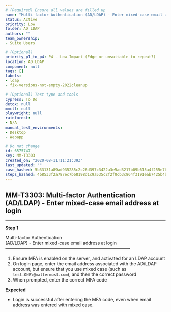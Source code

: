 ```yaml
---
# (Required) Ensure all values are filled up
name: "Multi-factor Authentication (AD/LDAP) - Enter mixed-case email address at login"
status: Active
priority: Low
folder: AD LDAP
authors: ""
team_ownership: 
- Suite Users

# (Optional)
priority_p1_to_p4: P4 - Low-Impact (Edge or unsuitable to repeat?)
location: AD LDAP
component: null
tags: []
labels: 
- ldap
- fix-versions-not-empty-2022cleanup

# (Optional) Test type and tools
cypress: To Do
detox: null
mmctl: null
playwright: null
rainforest: 
- N/A
manual_test_environments: 
- Desktop
- Webapp

# Do not change
id: 6575747
key: MM-T3303
created_on: "2020-08-11T11:21:39Z"
last_updated: ""
case_hashed: 5b33131a89ad935285c2c26d397c3422a3e5ad3217b09b615a4f255e7610ea1829513bd3115c18a15e8943654447cbd9
steps_hashed: 4b8533f2a787ec7b68198d1c9a535c2f2f0cb3c864f3191eab7425b4bea894b694e238b9e557e191e8b539519ae960b5
---
```


<!-- (Auto-generated) Based on frontmatter's "key" and "name" -->

## MM-T3303: Multi-factor Authentication (AD/LDAP) - Enter mixed-case email address at login

---

**Step 1**

Multi-factor Authentication\
(AD/LDAP) - Enter mixed-case email address at login\
————————————————————————————

1. Ensure MFA is enabled on the server, and activated for an LDAP account
2. On login page, enter the email address associated with the AD/LDAP account, but ensure that you use mixed case (such as `test.ONE\@mattermost.com`), and then the correct password
3. When prompted, enter the correct MFA code

**Expected**

- Login is successful after entering the MFA code, even when email address was entered with mixed case.
